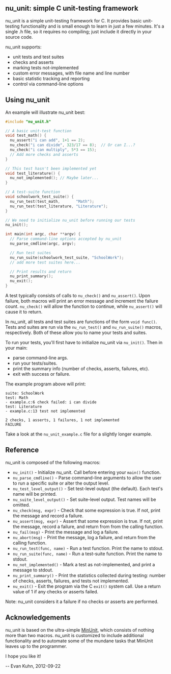 ## nu_unit: simple C unit-testing framework

nu_unit is a simple unit-testing framework for C. It provides basic unit-testing
functionality and is small enough to learn in just a few minutes. It's a single
.h file, so it requires no compiling; just include it directly in your
source code.

nu_unit supports:
- unit tests and test suites
- checks and asserts
- marking tests not-implemented
- custom error messages, with file name and line number
- basic statistic tracking and reporting
- control via command-line options

## Using nu_unit

An example will illustrate nu_unit best:

```c
#include "nu_unit.h"

// A basic unit-test function
void test_math() {
  nu_assert("i can add", 1+1 == 2);
  nu_check("i can divide", 323/17 == 8);  // Or can I...?
  nu_check("i can multiply", 5*3 == 15);
  // Add more checks and asserts
}

// This test hasn't been implemented yet
void test_literature() {
  nu_not_implemented(); // Maybe later...
}

// A test-suite function
void schoolwork_test_suite() {
  nu_run_test(test_math,       "Math");
  nu_run_test(test_literature, "Literature");
}

// We need to initialize nu_unit before running our tests
nu_init();

int main(int argc, char **argv) {
  // Parse command-line options accepted by nu_unit
  nu_parse_cmdline(argc, argv);

  // Run test suites
  nu_run_suite(schoolwork_test_suite, "SchoolWork");
  // add more test suites here...

  // Print results and return
  nu_print_summary();
  nu_exit();
}
```

A test typically consists of calls to `nu_check()` and `nu_assert()`. Upon
failure, both macros will print an error message and increment the failure
count. `nu_check()` will allow the function to continue, while `nu_assert()`
will cause it to return.

In nu_unit, all tests and test suites are functions of the form `void func()`.
Tests and suites are run via the `nu_run_test()` and `nu_run_suite()` macros,
respectively. Both of these allow you to name your tests and suites.

To run your tests, you'll first have to initialize nu_unit via `nu_init()`.
Then in your main:
- parse command-line args.
- run your tests/suites.
- print the summary info (number of checks, asserts, failures, etc).
- exit with success or failure.

The example program above will print:

```
suite: SchoolWork
test: Math
- example.c:6 check failed: i can divide
test: Literature
- example.c:13 test not implemented

2 checks, 1 asserts, 1 failures, 1 not implemented
FAILURE
```

Take a look at the `nu_unit_example.c` file for a slightly longer example.

## Reference

nu_unit is composed of the following macros:

- `nu_init()`                - Initialize nu_unit. Call before entering your
                               `main()` function.
- `nu_parse_cmdline()`       - Parse command-line arguments to allow the user to
                               run a specific suite or alter the output level.
- `nu_test_level_output()`   - Set test-level output (the default). Each test's
                               name will be printed.
- `nu_suite_level_output()`  - Set suite-level output. Test names will be omitted.
- `nu_check(msg, expr)`      - Check that some expression is true. If not, print
                               the message and record a failure.
- `nu_assert(msg, expr)`     - Assert that some expression is true. If not, print
                               the message, record a failure, and return from
                               from the calling function.
- `nu_fail(msg)`             - Print the message and log a failure.
- `nu_abort(msg)`            - Print the message, log a failure, and return from
                               the calling function.
- `nu_run_test(func, name)`  - Run a test function. Print the name to stdout.
- `nu_run_suite(func, name)` - Run a test-suite function. Print the name to stdout.
- `nu_not_implemented()`     - Mark a test as not-implemented, and print a message
                               to stdout.
- `nu_print_summary()`       - Print the statistics collected during testing:
                               number of checks, asserts, failures, and tests not
                               implemented.
- `nu_exit()`                - Exit the program via the C `exit()` system call.
                               Use a return value of 1 if any checks or asserts
                               failed.

Note: nu_unit considers it a failure if no checks or asserts are performed.

## Acknowledgements

nu_unit is based on the ultra-simple [MinUnit](http://www.jera.com/techinfo/jtns/jtn002.html),
which consists of nothing more than two macros. nu_unit is customized to include
additional functionality and to automate some of the mundane tasks that MinUnit
leaves up to the programmer.

I hope you like it!

-- Evan Kuhn, 2012-09-22
